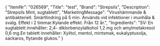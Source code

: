 {
  "ItemNr": "026569",
  "Title": "test",
  "Brand": "Strepsils",
  "Description": "Strepsils Mint, sugtablett",
  "MarketingMessage": "Virushämmande & antibakteriell. Smärtlindring på 5 min. Används vid infektioner i munhåla & svalg. Effekt i 2 timmar.Kylande effekt. Från 12 år.",
  "Ingredients": "SV: En sugtablett innehåller: 2,4- diklorbenzylalkohol 1,2 mg och amylmetakresol 0,6 mg.En tablett innehåller: Xylitol, mentol, mintsmak, eukalyptusolja, sackaros, flytande glukos."
}